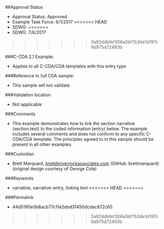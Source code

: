 ##Approval Status

* Approval Status: Approved
* Example Task Force: 6/1/2017
<<<<<<< HEAD
* SDWG:
=======
* SDWG: 7/6/2017
>>>>>>> 3a92ddbfef306a5bf7b3de1d197c9d975d72493b

###C-CDA 2.1 Example:
* Applies to all C-CDA/CDA templates with this entry type

###Reference to full CDA sample:
* This sample will not validate

###Validation location
* Not applicable

###Comments
* This example demonstrates how to link the section narrative (section.text) to the coded information (entry) below. The example includes several comments and does not conform to any specific C-CDA/CDA template. The principles agreed to in this sample should be present in all other examples.

###Custodian
* Brett Marquard, brett@riverrockassociates.com (GitHub: brettmarquard) (original design courtesy of George Cole)

###Keywords

* narrative, narrative-entry, linking text
<<<<<<< HEAD
=======


###Permalink 

* 44d5190e0b8acb77c11e2ebd31450dcdac872c65
>>>>>>> 3a92ddbfef306a5bf7b3de1d197c9d975d72493b

